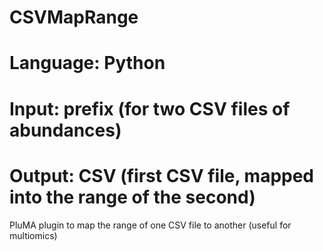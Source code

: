# CSVMapRange
# Language: Python
# Input: prefix (for two CSV files of abundances)
# Output: CSV (first CSV file, mapped into the range of the second)
PluMA plugin to map the range of one CSV file to another (useful for multiomics)
